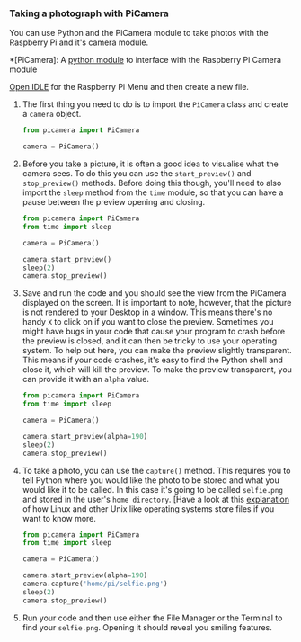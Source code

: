 ### Taking a photograph with PiCamera

You can use Python and the PiCamera module to take photos with the Raspberry Pi and it's camera module.

*[PiCamera]: A [python module](https://picamera.readthedocs.io/en/release-1.13/) to interface with the Raspberry Pi Camera module

[Open IDLE](link-to-IDLE-OPEN-Resource) for the Raspberry Pi Menu and then create a new file.

1. The first thing you need to do is to import the `PiCamera` class and create a `camera` object.

	~~~python
	from picamera import PiCamera

	camera = PiCamera()
	~~~

1. Before you take a picture, it is often a good idea to visualise what the camera sees. To do this you can use the `start_preview()` and `stop_preview()` methods. Before doing this though, you'll need to also import the `sleep` method from the `time` module, so that you can have a pause between the preview opening and closing.

	~~~python
	from picamera import PiCamera
	from time import sleep

	camera = PiCamera()

	camera.start_preview()
	sleep(2)
	camera.stop_preview()
	~~~

1. Save and run the code and you should see the view from the PiCamera displayed on the screen. It is important to note, however, that the picture is not rendered to your Desktop in a window. This means there's no handy `X` to click on if you want to close the preview. Sometimes you might have bugs in your code that cause your program to crash before the preview is closed, and it can then be tricky to use your operating system. To help out here, you can make the preview slightly transparent. This means if your code crashes, it's easy to find the Python shell and close it, which will kill the preview. To make the preview transparent, you can provide it with an `alpha` value.

	~~~python
	from picamera import PiCamera
	from time import sleep

	camera = PiCamera()

	camera.start_preview(alpha=190)
	sleep(2)
	camera.stop_preview()
	~~~
	
1. To take a photo, you can use the `capture()` method. This requires you to tell Python where you would like the photo to be stored and what you would like it to be called. In this case it's going to be called `selfie.png` and stored in the user's `home directory`. [Have a look at this [explanation](link-to-file-paths-ingredient) of how Linux and other Unix like operating systems store files if you want to know more.

	~~~python
	from picamera import PiCamera
	from time import sleep

	camera = PiCamera()

	camera.start_preview(alpha=190)
	camera.capture('home/pi/selfie.png')
	sleep(2)
	camera.stop_preview()
	~~~

1. Run your code and then use either the File Manager or the Terminal to find your `selfie.png`. Opening it should reveal you smiling features.
